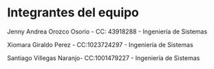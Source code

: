 # Integrantes del equipo

Jenny Andrea Orozco Osorio - CC: 43918288 - Ingeniería de Sistemas

Xiomara Giraldo Perez - CC:1023724297  - Ingeniería de Sistemas

Santiago Villegas Naranjo- CC:1001479227  - Ingeniería de Sistemas
